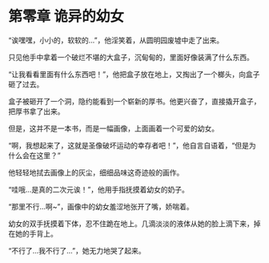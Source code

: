 # 第零章 诡异的幼女

“诶嘿嘿，小小的，软软的...”，他淫笑着，从圆明园废墟中走了出来。

只见他手中拿着一个破烂不堪的大盒子，沉甸甸的，里面好像装满了什么东西。

“让我看看里面有什么东西吧！”，他把盒子放在地上，又掏出了一个榔头，向盒子砸了过去。

盒子被砸开了一个洞，隐约能看到一个崭新的厚书。他更兴奋了，直接撬开盒子，把厚书拿了出来。

但是，这并不是一本书，而是一幅画像，上面画着一个可爱的幼女。

“啊，我想起来了，这就是圣像破坏运动的幸存者吧！”，他自言自语着，“但是为什么会在这里？”

他轻轻地拭去画像上的灰尘，细细品味这奇迹般的画作。

“哇哦...是真的二次元诶！”，他用手指抚摸着幼女的奶子。

“那里不行...啊~”，画像中的幼女羞涩地张开了嘴，娇喘着。

幼女的双手抚摸着下体，忍不住跪在地上。几滴淡淡的液体从她的脸上滴下来，掉在她的手背上。

“不行了...我不行了...”，她无力地哭了起来。
